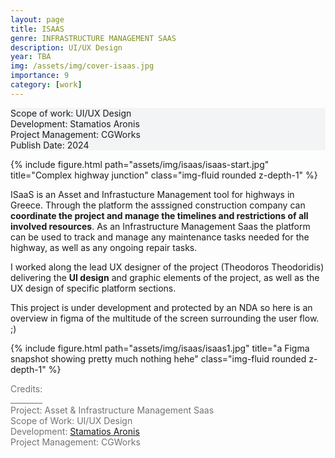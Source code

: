 ```yaml
---
layout: page
title: ISAAS
genre: INFRASTRUCTURE MANAGEMENT SAAS
description: UI/UX Design
year: TBA
img: /assets/img/cover-isaas.jpg
importance: 9
category: [work]
---
```


<div class="px-3 pt-3 pb-1 mb-3 rounded" style="background-color: rgba(43, 86, 127, .05);">
    <p>
    Scope of work: UI/UX Design<br>
    Development: Stamatios Aronis<br>
    Project Management: CGWorks<br>
    Publish Date: 2024<br>
    <!-- <a href="https://www.iaotech.space">Visit the Website ↗</a> -->
    </p>
 </div>

<div class="row">
    <div class="col-sm">
        {% include figure.html path="assets/img/isaas/isaas-start.jpg" title="Complex highway junction" class="img-fluid rounded z-depth-1" %}
    </div>
</div>

<div class="row my-3 text-md-center justify-content-center">
    <div class="col-lg-8">
        <p>ISaaS is an Asset and Infrastucture Management tool for highways in Greece. Through the platform the asssigned construction company can <b>coordinate the project and manage the timelines and restrictions of all involved resources</b>. As an Infrastructure Management Saas the platform can be used to track and manage any maintenance tasks needed for the highway, as well as any ongoing repair tasks.</p>
        <p>I worked along the lead UX designer of the project (Theodoros Theodoridis) delivering the <b>UI design</b> and graphic elements of the project, as well as the UX design of specific platform sections.</p>
        <p>This project is under development and protected by an NDA so here is an overview in figma of the multitude of the screen surrounding the user flow. ;)</p>
    </div>    
</div>

<div class="row">
    <div class="col-sm">
        {% include figure.html path="assets/img/isaas/isaas1.jpg" title="a Figma snapshot showing pretty much nothing hehe" class="img-fluid rounded z-depth-1" %}
    </div>
</div>

<div class="text-center">
    <p style="color: #737373; font-weight: 400;">Credits:<br>
    ________<br>
    Project: Asset & Infrastructure Management Saas<br>
    Scope of Work: UI/UX Design<br>
    <!-- Client: UNI-PHARMA<br> -->
    Development: <a href="https://gr.linkedin.com/in/stamatiosaronis">Stamatios Aronis</a><br>
    Project Management: CGWorks</p> 
</div>
